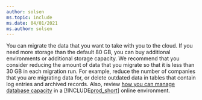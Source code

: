 ```yaml
---
author: solsen
ms.topic: include
ms.date: 04/01/2021
ms.author: solsen
---
```

You can migrate the data that you want to take with you to the cloud. If you need more storage than the default 80 GB, you can buy additional environments or additional storage capacity. We recommend that you consider reducing the amount of data that you migrate so that it is less than 30 GB in each migration run. For example, reduce the number of companies that you are migrating data for, or delete outdated data in tables that contain log entries and archived records. Also, review [how you can manage database capacity](../../administration/tenant-admin-center-capacity.md) in a [!INCLUDE[prod_short](prod_short.md)] online environment.  
